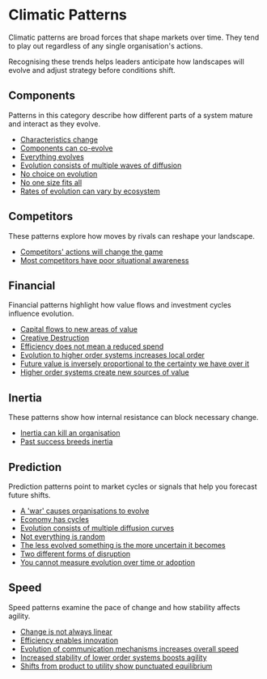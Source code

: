 # Climatic Patterns

Climatic patterns are broad forces that shape markets over time. They tend to play out regardless of any single organisation's actions.

Recognising these trends helps leaders anticipate how landscapes will evolve and adjust strategy before conditions shift.

## Components

Patterns in this category describe how different parts of a system mature and interact as they evolve.

- [Characteristics change](/climatic-patterns/characteristics-change)
- [Components can co-evolve](/climatic-patterns/components-can-co-evolve)
- [Everything evolves](/climatic-patterns/everything-evolves)
- [Evolution consists of multiple waves of diffusion](/climatic-patterns/evolution-consists-of-multiple-waves-of-diffusion-with-many-chasms)
- [No choice on evolution](/climatic-patterns/no-choice-on-evolution)
- [No one size fits all](/climatic-patterns/no-one-size-fits-all)
- [Rates of evolution can vary by ecosystem](/climatic-patterns/rates-of-evolution-can-vary-by-ecosystem)

## Competitors

These patterns explore how moves by rivals can reshape your landscape.

- [Competitors' actions will change the game](/climatic-patterns/competitors-actions-will-change-the-game)
- [Most competitors have poor situational awareness](/climatic-patterns/most-competitors-have-poor-situational-awareness)

## Financial

Financial patterns highlight how value flows and investment cycles influence evolution.

- [Capital flows to new areas of value](/climatic-patterns/capital-flows-to-new-areas-of-value)
- [Creative Destruction](/climatic-patterns/creative-destruction)
- [Efficiency does not mean a reduced spend](/climatic-patterns/efficiency-does-not-mean-a-reduced-spend)
- [Evolution to higher order systems increases local order](/climatic-patterns/evolution-to-higher-order-systems-results-in-increasing-local-order-and-energy-consumption)
- [Future value is inversely proportional to the certainty we have over it](/climatic-patterns/future-value-is-inversely-proportional-to-the-certainty-we-have-over-it)
- [Higher order systems create new sources of value](/climatic-patterns/higher-order-systems-create-new-sources-of-worth)

## Inertia

These patterns show how internal resistance can block necessary change.

- [Inertia can kill an organisation](/climatic-patterns/inertia-can-kill-an-organisation)
- [Past success breeds inertia](/climatic-patterns/past-success-breeds-inertia)

## Prediction

Prediction patterns point to market cycles or signals that help you forecast future shifts.

- [A 'war' causes organisations to evolve](/climatic-patterns/a-war-causes-organisations-to-evolve)
- [Economy has cycles](/climatic-patterns/economy-has-cycles)
- [Evolution consists of multiple diffusion curves](/climatic-patterns/evolution-consists-of-multiple-diffusion-curves)
- [Not everything is random](/climatic-patterns/not-everything-is-random)
- [The less evolved something is the more uncertain it becomes](/climatic-patterns/the-less-evolved-something-is-then-the-more-uncertain-it-becomes)
- [Two different forms of disruption](/climatic-patterns/two-different-forms-of-disruption)
- [You cannot measure evolution over time or adoption](/climatic-patterns/you-cannot-measure-evolution-over-time-or-adoption-you-need-to-embrace-uncertainty)

## Speed

Speed patterns examine the pace of change and how stability affects agility.

- [Change is not always linear](/climatic-patterns/change-is-not-always-linear)
- [Efficiency enables innovation](/climatic-patterns/efficiency-enables-innovation)
- [Evolution of communication mechanisms increases overall speed](/climatic-patterns/evolution-of-communication-mechanisms-can-increase-the-speed-of-evolution-overall-and-the-diffusion-of-a-single-example-of-change)
- [Increased stability of lower order systems boosts agility](/climatic-patterns/increased-stability-of-lower-order-systems-increases-agility-and-speed-of-re-combination)
- [Shifts from product to utility show punctuated equilibrium](/climatic-patterns/shifts-from-product-to-utility-tend-to-demonstrate-a-punctuated-equilibrium)

